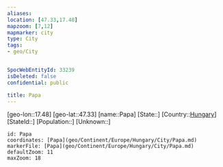 ```yaml
---
aliases: 
location: [47.33,17.48]
mapzoom: [7,12] 
mapmarker: city 
type: City
tags:
- geo/City


SpocWebEntityId: 33239
isDeleted: false
confidential: public

title: Papa
---
```

[geo-lon::17.48]
[geo-lat::47.33]
[name::Papa]
[State::]
[Country::[Hungary](geo/Continent/Europe/Hungary.md)]
[StateId::]
[Population::]
[Unknown::]


```leaflet
id: Papa
coordinates: [Papa](geo/Continent/Europe/Hungary/City/Papa.md)
markerFile: [Papa](geo/Continent/Europe/Hungary/City/Papa.md)
defaultZoom: 11 
maxZoom: 18
```


